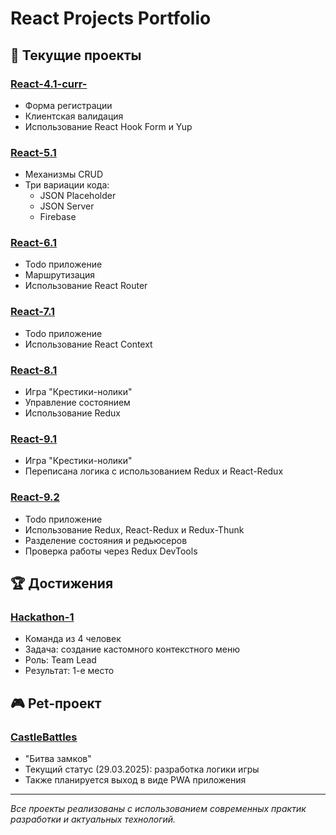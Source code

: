 # React Projects Portfolio

## 🎯 Текущие проекты

### [React-4.1-curr-](https://github.com/FalseTrueer/React-4.1-curr-)
- Форма регистрации
- Клиентская валидация
- Использование React Hook Form и Yup

### [React-5.1](https://github.com/FalseTrueer/React-5.1)
- Механизмы CRUD
- Три вариации кода:
  - JSON Placeholder
  - JSON Server
  - Firebase

### [React-6.1](https://github.com/FalseTrueer/React-6.1)
- Todo приложение
- Маршрутизация
- Использование React Router

### [React-7.1](https://github.com/FalseTrueer/React-7.1)
- Todo приложение
- Использование React Context

### [React-8.1](https://github.com/FalseTrueer/React-8.1)
- Игра "Крестики-нолики"
- Управление состоянием
- Использование Redux

### [React-9.1](https://github.com/FalseTrueer/React-9.1)
- Игра "Крестики-нолики"
- Переписана логика с использованием Redux и React-Redux

### [React-9.2](https://github.com/FalseTrueer/React-9.2)
- Todo приложение
- Использование Redux, React-Redux и Redux-Thunk
- Разделение состояния и редьюсеров
- Проверка работы через Redux DevTools

## 🏆 Достижения

### [Hackathon-1](https://github.com/FalseTrueer/Hackathon-1)
- Команда из 4 человек
- Задача: создание кастомного контекстного меню
- Роль: Team Lead
- Результат: 1-е место

## 🎮 Pet-проект

### [CastleBattles](https://github.com/FalseTrueer/CastleBattles)
- "Битва замков"
- Текущий статус (29.03.2025): разработка логики игры
- Также планируется выход в виде PWA приложения

---

_Все проекты реализованы с использованием современных практик разработки и актуальных технологий._
